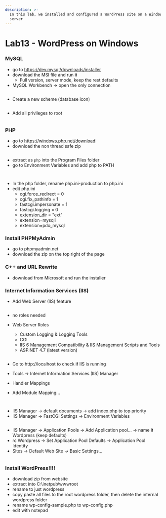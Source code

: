 ```yaml
---
description: >-
  In this lab, we installed and configured a WordPress site on a Windows 2019
  server
---
```


# Lab13 - WordPress on Windows

### MySQL

* go to https://dev.mysql/downloads/installer
* download the MSI file and run it
  * Full version, server mode, keep the rest defaults
* MySQL Workbench -> open the only connection

<figure><img src="../.gitbook/assets/image (35).png" alt=""><figcaption></figcaption></figure>

* Create a new scheme (database icon)

<figure><img src="../.gitbook/assets/image (37).png" alt=""><figcaption></figcaption></figure>

* Add all privileges to root

<figure><img src="../.gitbook/assets/image (38).png" alt=""><figcaption></figcaption></figure>

### PHP

* go to https://windows.php.net/download
* download the non thread safe zip

<figure><img src="../.gitbook/assets/image (32).png" alt=""><figcaption></figcaption></figure>

* extract as `php` into the Program Files folder
* go to Environment Variables and add php to PATH

<figure><img src="../.gitbook/assets/image (39).png" alt=""><figcaption></figcaption></figure>

<figure><img src="../.gitbook/assets/image (40).png" alt=""><figcaption></figcaption></figure>



* In the php folder, rename php.ini-production to php.ini
* edit php.ini
  * cgi.force\_redirect = 0
  * cgi.fix\_pathinfo = 1
  * fastcgi.impersonate = 1
  * fastcgi.logging = 0
  * extension\_dir = "ext"
  * extension=mysqli
  * extension=pdo\_mysql

### Install PHPMyAdmin

* go to phpmyadmin.net
* download the zip on the top right of the page

### C++ and URL Rewrite

* download from Microsoft and run the installer

### Internet Information Services (IIS)

* Add Web Server (IIS) feature

<figure><img src="../.gitbook/assets/image (33).png" alt=""><figcaption></figcaption></figure>

* no roles needed
*   Web Server Roles

    * Custom Logging & Logging Tools&#x20;
    * CGI
    * IIS 6 Management Compatibility & IIS Management Scripts and Tools
    * ASP.NET 4.7 (latest version)

    <figure><img src="../.gitbook/assets/image (34).png" alt=""><figcaption></figcaption></figure>


* Go to http://localhost to check if IIS is running
* Tools -> Internet Information Services (IIS) Manager
* Handler Mappings
* Add Module Mapping...

<figure><img src="../.gitbook/assets/image (1).png" alt=""><figcaption></figcaption></figure>

<figure><img src="../.gitbook/assets/image (2).png" alt=""><figcaption></figcaption></figure>

* IIS Manager -> default documents -> add index.php to top priority
* IIS Manager -> FastCGI Settings -> Environment Variables

<figure><img src="../.gitbook/assets/image (3).png" alt=""><figcaption></figcaption></figure>

* IIS Manager -> Application Pools -> Add Application pool... -> name it Wordpress (keep defaults)
* rc Wordpress -> Set Application Pool Defaults -> Application Pool Identity
* Sites -> Default Web Site -> Basic Settings...

<figure><img src="../.gitbook/assets/image (5).png" alt=""><figcaption></figcaption></figure>

### Install WordPress!!!!

* download zip from website
* extract into C:\inetpub\wwwroot
* rename to just wordpress
* copy paste all files to the root wordpress folder, then delete the internal wordpress folder
* rename wp-config-sample.php to wp-config.php
* edit with notepad

<figure><img src="../.gitbook/assets/image (6).png" alt=""><figcaption></figcaption></figure>

